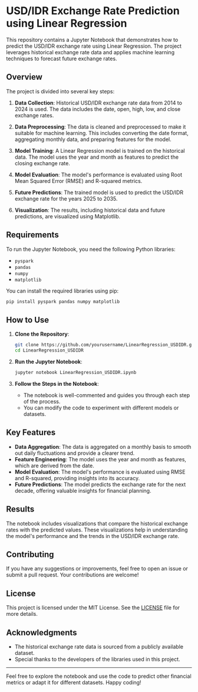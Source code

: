 # USD/IDR Exchange Rate Prediction using Linear Regression

This repository contains a Jupyter Notebook that demonstrates how to predict the USD/IDR exchange rate using Linear Regression. The project leverages historical exchange rate data and applies machine learning techniques to forecast future exchange rates.

## Overview

The project is divided into several key steps:

1. **Data Collection**: Historical USD/IDR exchange rate data from 2014 to 2024 is used. The data includes the date, open, high, low, and close exchange rates.

2. **Data Preprocessing**: The data is cleaned and preprocessed to make it suitable for machine learning. This includes converting the date format, aggregating monthly data, and preparing features for the model.

3. **Model Training**: A Linear Regression model is trained on the historical data. The model uses the year and month as features to predict the closing exchange rate.

4. **Model Evaluation**: The model's performance is evaluated using Root Mean Squared Error (RMSE) and R-squared metrics.

5. **Future Predictions**: The trained model is used to predict the USD/IDR exchange rate for the years 2025 to 2035.

6. **Visualization**: The results, including historical data and future predictions, are visualized using Matplotlib.

## Requirements

To run the Jupyter Notebook, you need the following Python libraries:

- `pyspark`
- `pandas`
- `numpy`
- `matplotlib`

You can install the required libraries using pip:

```bash
pip install pyspark pandas numpy matplotlib
```

## How to Use

1. **Clone the Repository**:
   ```bash
   git clone https://github.com/yourusername/LinearRegression_USDIDR.git
   cd LinearRegression_USDIDR
   ```

2. **Run the Jupyter Notebook**:
   ```bash
   jupyter notebook LinearRegression_USDIDR.ipynb
   ```

3. **Follow the Steps in the Notebook**:
   - The notebook is well-commented and guides you through each step of the process.
   - You can modify the code to experiment with different models or datasets.

## Key Features

- **Data Aggregation**: The data is aggregated on a monthly basis to smooth out daily fluctuations and provide a clearer trend.
- **Feature Engineering**: The model uses the year and month as features, which are derived from the date.
- **Model Evaluation**: The model's performance is evaluated using RMSE and R-squared, providing insights into its accuracy.
- **Future Predictions**: The model predicts the exchange rate for the next decade, offering valuable insights for financial planning.

## Results

The notebook includes visualizations that compare the historical exchange rates with the predicted values. These visualizations help in understanding the model's performance and the trends in the USD/IDR exchange rate.

## Contributing

If you have any suggestions or improvements, feel free to open an issue or submit a pull request. Your contributions are welcome!

## License

This project is licensed under the MIT License. See the [LICENSE](LICENSE) file for more details.

## Acknowledgments

- The historical exchange rate data is sourced from a publicly available dataset.
- Special thanks to the developers of the libraries used in this project.

---

Feel free to explore the notebook and use the code to predict other financial metrics or adapt it for different datasets. Happy coding!
